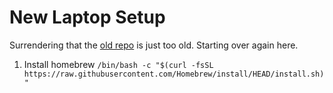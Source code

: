 # New Laptop Setup

Surrendering that the [old repo](https://github.com/richardjonathonharris/various_dot_files) is just too old. Starting over again here.

        
1. Install homebrew `/bin/bash -c "$(curl -fsSL https://raw.githubusercontent.com/Homebrew/install/HEAD/install.sh)"`
